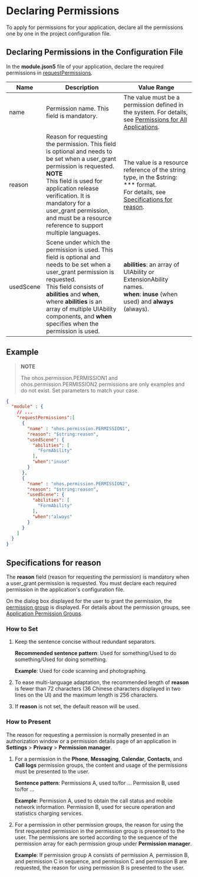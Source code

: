 # Declaring Permissions

To apply for permissions for your application, declare all the permissions one by one in the project configuration file.

## Declaring Permissions in the Configuration File

In the **module.json5** file of your application, declare the required permissions in [requestPermissions](../../quick-start/module-configuration-file.md#requestpermissions).

| Name| Description| Value Range|
| -------- | -------- | -------- |
| name | Permission name. This field is mandatory.| The value must be a permission defined in the system. For details, see [Permissions for All Applications](permissions-for-all.md).|
| reason | Reason for requesting the permission. This field is optional and needs to be set when a user_grant permission is requested.<br>**NOTE**<br>This field is used for application release verification. It is mandatory for a user_grant permission, and must be a resource reference to support multiple languages.| The value is a resource reference of the string type, in the $string: \*\*\* format.<br>For details, see [Specifications for reason](#specifications-for-reason).|
| usedScene | Scene under which the permission is used. This field is optional and needs to be set when a user_grant permission is requested.<br>This field consists of **abilities** and **when**, where **abilities** is an array of multiple UIAbility components, and **when** specifies when the permission is used.| **abilities**: an array of UIAbility or ExtensionAbility names.<br>**when**: **inuse** (when used) and **always** (always).|

## Example

> **NOTE**
>
> The ohos.permission.PERMISSION1 and ohos.permission.PERMISSION2 permissions are only examples and do not exist. Set parameters to match your case.

```json
{
  "module" : {
    // ...
    "requestPermissions":[
      {
        "name" : "ohos.permission.PERMISSION1",
        "reason": "$string:reason",
        "usedScene": {
          "abilities": [
            "FormAbility"
          ],
          "when":"inuse"
        }
      },
      {
        "name" : "ohos.permission.PERMISSION2",
        "reason": "$string:reason",
        "usedScene": {
          "abilities": [
            "FormAbility"
          ],
          "when":"always"
        }
      }
    ]
  }
}
```

## Specifications for reason

The **reason** field (reason for requesting the permission) is mandatory when a user_grant permission is requested. You must declare each required permission in the application's configuration file.

On the dialog box displayed for the user to grant the permission, the [permission group](app-permission-mgmt-overview.md#permission-groups-and-permissions) is displayed. For details about the permission groups, see [Application Permission Groups](app-permission-group-list.md).

### How to Set
<!--RP1-->
1. Keep the sentence concise without redundant separators.

   **Recommended sentence pattern**: Used for something/Used to do something/Used for doing something.

   **Example**: Used for code scanning and photographing.

2. To ease multi-language adaptation, the recommended length of **reason** is fewer than 72 characters (36 Chinese characters displayed in two lines on the UI) and the maximum length is 256 characters.

3. If **reason** is not set, the default reason will be used.
<!--RP1End-->
### **How to Present**

The reason for requesting a permission is normally presented in an authorization window or a permission details page of an application in **Settings** > **Privacy** > **Permission manager**.

1. For a permission in the **Phone**, **Messaging**, **Calendar**, **Contacts**, and **Call logs** permission groups, the content and usage of the permissions must be presented to the user.

   **Sentence pattern**: Permissions A, used to/for ... Permission B, used to/for ...

   **Example**: Permission A, used to obtain the call status and mobile network information. Permission B, used for secure operation and statistics charging services.

2. For a permission in other permission groups, the reason for using the first requested permission in the permission group is presented to the user. The permissions are sorted according to the sequence of the permission array for each permission group under **Permission manager**.

   **Example**: If permission group A consists of permission A, permission B, and permission C in sequence, and permission C and permission B are requested, the reason for using permission B is presented to the user.
